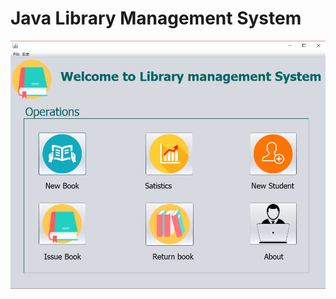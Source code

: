 <h1> Java Library Management System </h1>

<p align="center">
  <img src="https://github.com/Bikash300895/Java_LibraryManagementSystem/blob/master/images/Home.PNG" />
</p>

